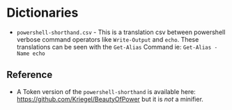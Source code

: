 # Dictionaries

* `powershell-shorthand.csv` - This is a translation csv between powershell verbose command operators like `Write-Output` and `echo`. These translations can be seen with the `Get-Alias` Command ie: `Get-Alias -Name echo`

## Reference

* A Token version of the `powershell-shorthand` is available here: https://github.com/Kriegel/BeautyOfPower but it is *not* a minifier.
